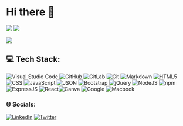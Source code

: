 # Hi there 👋

![](https://github-readme-stats.vercel.app/api?username=larigens&theme=jolly&hide_border=true&include_all_commits=true&count_private=true)
![](https://github-readme-stats.vercel.app/api/top-langs/?username=larigens&theme=jolly&hide_border=true&include_all_commits=true&count_private=true&layout=compact)

[![](https://visitcount.itsvg.in/api?id=larigens&icon=5&color=0)](https://visitcount.itsvg.in)

## 💻 Tech Stack:
![Visual Studio Code](https://img.shields.io/badge/Visual%20Studio%20Code-0078d7.svg?style=plastic&logo=visual-studio-code&logoColor=white) ![GitHub](https://img.shields.io/badge/github-%23121011.svg?style=plastic&logo=github&logoColor=white) ![GitLab](https://img.shields.io/badge/gitlab-%23E34F26.svg?style=plastic&logo=gitlab&logoColor=white) ![Git](https://img.shields.io/badge/git-%23F05033.svg?style=plastic&logo=git&logoColor=white) ![Markdown](https://img.shields.io/badge/markdown-%23000000.svg?style=plastic&logo=markdown&logoColor=white) ![HTML5](https://img.shields.io/badge/html5-%23E34F26.svg?style=plastic&logo=html5&logoColor=white) ![CSS](https://img.shields.io/badge/CSS-239120?&style=plastic&logo=css3&logoColor=white) ![JavaScript](https://img.shields.io/badge/javascript-%23323330.svg?style=plastic&logo=javascript&logoColor=%23F7DF1E) ![JSON](https://img.shields.io/badge/json-%23121011.svg?style=plastic&logo=json&logoColor=%23F7DF1E) ![Bootstrap](https://img.shields.io/badge/bootstrap-%23563D7C.svg?style=plastic&logo=bootstrap&logoColor=white) ![jQuery](https://img.shields.io/badge/jquery-%230769AD.svg?style=plastic&logo=jquery&logoColor=white) ![NodeJS](https://img.shields.io/badge/node.js-6DA55F?style=plastic&logo=node.js&logoColor=white) ![npm](https://img.shields.io/badge/npm-B71C1C?style=plastic&logo=npm&logoColor=white)  ![ExpressJS](https://img.shields.io/badge/express.js-6DA55F?style=plastic&logo=express.js&logoColor=white) ![React](https://img.shields.io/badge/react-%2320232a.svg?style=plastic&logo=react&logoColor=%2361DAFB)![Canva](https://img.shields.io/badge/Canva-%2300C4CC.svg?style=plastic&logo=Canva&logoColor=white)  ![Google](https://img.shields.io/badge/google-%234285F4.svg?style=plastic&logo=google&logoColor=white)  ![Macbook](https://img.shields.io/badge/mac%20os-000000?style=plastic&logo=apple&logoColor=white)  

### 🌐 Socials:
[![LinkedIn](https://img.shields.io/badge/LinkedIn-%230077B5.svg?logo=linkedin&logoColor=white)](https://linkedin.com/in/lari-gui) [![Twitter](https://img.shields.io/badge/Twitter-%231DA1F2.svg?logo=Twitter&logoColor=white)](https://twitter.com/@coffeebr_eak) 
